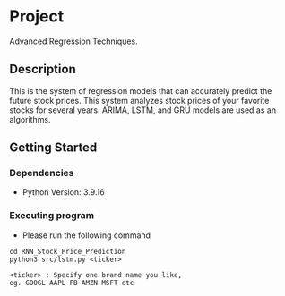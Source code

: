 # Project

Advanced Regression Techniques.

## Description

This is the system of regression models that can accurately predict the future stock prices.
This system analyzes stock prices of your favorite stocks for several years.
ARIMA, LSTM, and GRU models are used as an algorithms.

## Getting Started

### Dependencies

* Python Version: 3.9.16

### Executing program

* Please run the following command

```
cd RNN_Stock_Price_Prediction
python3 src/lstm.py <ticker>
 
<ticker> : Specify one brand name you like,
eg. GOOGL AAPL FB AMZN MSFT etc
```
